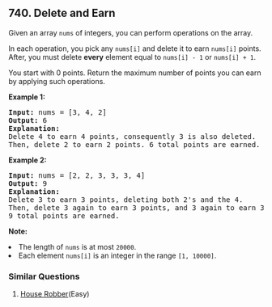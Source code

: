 ## 740. Delete and Earn

<p>
Given an array <code>nums</code> of integers, you can perform operations on the array.
</p><p>
In each operation, you pick any <code>nums[i]</code> and delete it to earn <code>nums[i]</code> points.  After, you must delete <b>every</b> element equal to <code>nums[i] - 1</code> or <code>nums[i] + 1</code>.
</p><p>
You start with 0 points.  Return the maximum number of points you can earn by applying such operations.
</p>

<p><b>Example 1:</b><br />
<pre>
<b>Input:</b> nums = [3, 4, 2]
<b>Output:</b> 6
<b>Explanation:</b> 
Delete 4 to earn 4 points, consequently 3 is also deleted.
Then, delete 2 to earn 2 points. 6 total points are earned.
</pre>
</p>

<p><b>Example 2:</b><br />
<pre>
<b>Input:</b> nums = [2, 2, 3, 3, 3, 4]
<b>Output:</b> 9
<b>Explanation:</b> 
Delete 3 to earn 3 points, deleting both 2's and the 4.
Then, delete 3 again to earn 3 points, and 3 again to earn 3 points.
9 total points are earned.
</pre>
</p>

<p><b>Note:</b>
<li>The length of <code>nums</code> is at most <code>20000</code>.</li>
<li>Each element <code>nums[i]</code> is an integer in the range <code>[1, 10000]</code>.</li>
</p>

### Similar Questions
  1. [House Robber](https://github.com/openset/leetcode/tree/master/solution/house-robber)(Easy)
